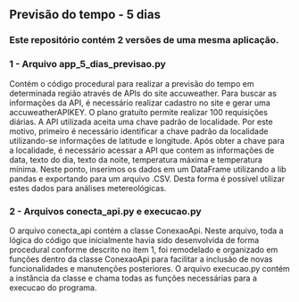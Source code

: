 ## Previsão do tempo - 5 dias

### Este repositório contém 2 versões de uma mesma aplicação.

### 1 - Arquivo app_5_dias_previsao.py

Contém o código procedural para realizar a previsão do tempo em determinada região através de APIs do site accuweather.
Para buscar as informações da API, é necessário realizar cadastro no site e gerar uma accuweatherAPIKEY. O plano gratuíto permite realizar 100 requisições diárias.
A API utilizada aceita uma chave padrão de localidade. Por este motivo, primeiro é necessário identificar a chave padrão da localidade utilizando-se informações de latitude e longitude.
Após obter a chave para a localidade, é necessário acessar a API que contem as informações de data, texto do dia, texto da noite, temperatura máxima e temperatura mínima.
Neste ponto, inserimos os dados em um DataFrame utilizando a lib pandas e exportando para um arquivo .CSV. Desta forma é possível utilizar estes dados para análises metereológicas.

### 2 - Arquivos conecta_api.py e execucao.py

O arquivo conecta_api contém a classe ConexaoApi. Neste arquivo, toda a lógica do código que inicialmente havia sido desenvolvida de forma procedural conforme descrito no item 1, foi remodelado e organizado em funções dentro da classe ConexaoApi para facilitar a inclusão de novas funcionalidades e manutenções posteriores.
O arquivo execucao.py contém a instância da classe e chama todas as funções necessárias para a execucao do programa.
